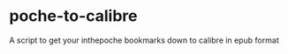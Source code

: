 poche-to-calibre
================

A script to get your inthepoche bookmarks down to calibre in epub format
